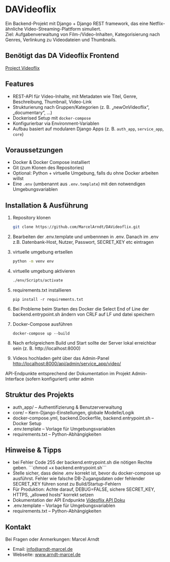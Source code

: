# DAVideoflix

Ein Backend-Projekt mit Django + Django REST framework, das eine Netflix-ähnliche Video-Streaming-Plattform simuliert.  
Ziel: Aufgabenverwaltung von Film-/Video-Inhalten, Kategorisierung nach Genres, Verlinkung zu Video­dateien und Thumbnails.


## Benötigt das DA Videoflix Frontend
<a href="https://github.com/Developer-Akademie-Backendkurs/project.Videoflix">Project Videoflix</a>

## Features

- REST-API für Video-Inhalte, mit Metadaten wie Titel, Genre, Beschreibung, Thumbnail, Video-Link  
- Strukturierung nach Gruppen/Kategorien (z. B. „newOnVideoflix“, „documentary“, …)  
- Dockerised Setup mit `docker-compose`  
- Konfigurierbar via Environment-Variablen  
- Aufbau basiert auf modularen Django Apps (z. B. `auth_app`, `service_app`, `core`)  

## Voraussetzungen

- Docker & Docker Compose installiert  
- Git (zum Klonen des Repositories)  
- Optional: Python + virtuelle Umgebung, falls du ohne Docker arbeiten willst  
- Eine `.env` (umbenannt aus `.env.template`) mit den notwendigen Umgebungsvariablen  

## Installation & Ausführung

1. Repository klonen  
    ```bash  
    git clone https://github.com/MarcelArndt/DAVideoflix.git  
    ```


2. Bearbeiten der .env.template und umbennnen in .env.
Danach im .env z.B. Datenbank-Host, Nutzer, Passwort, SECRET_KEY etc eintragen


3. virtuelle umgebung ertsellen
    ```bash
    python -m venv env
    ```


4. virtuelle umgebung aktivieren 
    ```bash
    ./env/Scripts/activate
    ```


5. requirements.txt installieren
    ```
    pip install -r requirements.txt
    ```


6. Bei Probleme beim Starten des Docker die Select End of Line der backend.entrypoint.sh ändern von CRLF auf LF und datei speichern



7. Docker-Compose ausführen
    ```
    docker-compose up --build  
    ```



8. Nach erfolgreichem Build und Start sollte der Server lokal erreichbar sein (z. B. http://localhost:8000)



9. Videos hochladen geht über das Admin-Panel <a href="http://localhost:8000/admin/service_app/video/">http://localhost:8000/api/admin/service_app/video/<a></li>



API-Endpunkte entsprechend der Dokumentation im Projekt
Admin-Interface (sofern konfiguriert) unter admin

## Struktur des Projekts

<ul>
    <li>auth_app/ – Authentifizierung & Benutzerverwaltung</li>
    <li>core/ – Kern-Django-Einstellungen, globale Modelle/Logik</li>
    <li>docker-compose.yml, backend.Dockerfile, backend.entrypoint.sh – Docker Setup</li>
    <li>.env.template – Vorlage für Umgebungsvariablen</li>
    <li>requirements.txt – Python-Abhängigkeiten</li>
</ul>

## Hinweise & Tipps

<ul>
    <li>bei Fehler Code 255 der backend.entrypoint.sh die nötigen Rechte geben. ```chmod +x backend.entrypoint.sh```</li>
    <li>Stelle sicher, dass deine .env korrekt ist, bevor du docker-compose up ausführst. Fehler wie falsche DB-Zugangsdaten oder fehlender SECRET_KEY führen sonst zu Build/Startup-Fehlern</li>
    <li>Für Produktion: Achte darauf, DEBUG=FALSE, sichere SECRET_KEY, HTTPS, „allowed hosts“ korrekt setzen</li>
    <li>Dokumentation der API Endpunkte <a href="https://cdn.developerakademie.com/courses/Backend/EndpointDoku/index.html?name=videoflix">Videoflix API Doku</a> </li>
    <li>.env.template – Vorlage für Umgebungsvariablen</li>
    <li>requirements.txt – Python-Abhängigkeiten</li>
</ul>

## Kontakt
Bei Fragen oder Anmerkungen: Marcel Arndt
 - Email: info@arndt-marcel.de
 - Webseite: www.arndt-marcel.de